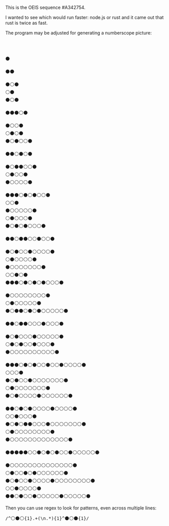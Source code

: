 This is the OEIS sequence #A342754.

I wanted to see which would run faster: node.js or rust and it came out that rust is twice as fast.

The program may be adjusted for generating a numberscope picture:

<pre>



⚫

⚫⚫

⚫⚪⚫
⚪⚫
⚫⚪⚫

⚫⚫⚫⚪⚫

⚫⚪⚪⚫
⚪⚫⚪⚫
⚫⚪⚫⚪⚪⚫

⚫⚫⚪⚫⚪⚫

⚫⚪⚫⚫⚪⚪⚫
⚪⚫⚪⚪⚫
⚫⚪⚪⚪⚪⚫

⚫⚫⚫⚪⚫⚪⚫⚪⚪⚫
⚪⚪⚫
⚫⚪⚪⚪⚪⚪⚫
⚪⚫⚪⚪⚪⚫
⚫⚪⚫⚪⚫⚪⚪⚪⚫

⚫⚫⚪⚫⚫⚪⚪⚫⚪⚪⚫

⚫⚪⚫⚪⚪⚫⚪⚪⚪⚪⚫
⚪⚫⚪⚪⚪⚪⚫
⚫⚪⚪⚪⚪⚪⚪⚪⚫
⚪⚪⚫⚪⚫
⚫⚫⚫⚪⚫⚪⚫⚪⚫⚪⚪⚪⚫

⚫⚪⚪⚪⚪⚪⚪⚪⚪⚫
⚪⚫⚪⚪⚪⚪⚪⚫
⚫⚪⚫⚫⚪⚫⚪⚫⚪⚪⚪⚪⚪⚫

⚫⚫⚪⚫⚫⚪⚪⚪⚫⚪⚪⚪⚫

⚫⚪⚫⚪⚪⚪⚫⚪⚪⚪⚪⚪⚫
⚪⚫⚪⚫⚪⚪⚫⚪⚪⚪⚫
⚫⚪⚪⚪⚪⚪⚪⚪⚪⚪⚪⚫

⚫⚫⚫⚪⚫⚪⚫⚪⚪⚫⚪⚪⚫⚪⚪⚪⚪⚫
⚪⚪⚪⚫
⚫⚪⚫⚪⚪⚫⚪⚪⚪⚪⚪⚪⚪⚫
⚪⚫⚪⚪⚪⚪⚪⚪⚪⚫
⚫⚪⚫⚪⚪⚪⚪⚫⚪⚪⚪⚪⚪⚪⚫

⚫⚫⚪⚫⚪⚫⚪⚪⚪⚪⚫⚪⚪⚪⚪⚫
⚪⚪⚫⚪⚪⚪⚫
⚫⚪⚫⚪⚫⚫⚪⚪⚪⚫⚪⚪⚪⚪⚪⚪⚪⚫
⚪⚫⚪⚪⚪⚪⚪⚪⚪⚪⚫
⚫⚪⚪⚪⚪⚪⚪⚪⚪⚪⚪⚪⚪⚪⚫

⚫⚫⚫⚫⚫⚪⚪⚫⚪⚫⚪⚫⚪⚪⚫⚪⚪⚪⚪⚪⚫

⚫⚪⚪⚪⚪⚪⚪⚪⚪⚪⚪⚪⚪⚪⚪⚫
⚪⚫⚪⚪⚫⚪⚫⚪⚪⚪⚪⚪⚪⚫
⚫⚪⚫⚪⚪⚫⚪⚪⚪⚪⚫⚪⚪⚪⚪⚪⚪⚪⚪⚫
⚪⚪⚫⚪⚪⚪⚪⚫
⚫⚫⚪⚫⚪⚪⚫⚪⚪⚪⚪⚪⚫⚪⚪⚪⚪⚪⚫
</pre>
Then you can use regex to look for patterns, even across multiple lines:
<pre>/^⚪⚫⚪{1}.+(\n.*){1}^⚫⚪⚫{1}/</pre>
